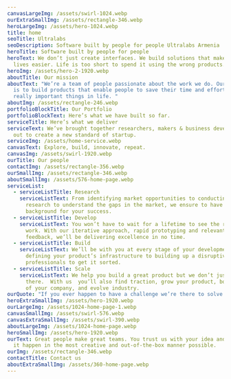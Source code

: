 ```yaml
---
canvasLargeImg: /assets/swirl-1024.webp
ourExtraSmallImg: /assets/rectangle-346.webp
heroLargeImg: /assets/hero-1024.webp
title: home
seoTitle: Ultralabs
seoDescription: Software built by people for people Ultralabs Armenia
heroTitle: Software built by people for people
heroText: We don’t just create interfaces. We build solutions that make people’s
  lives easier. Life is too short to spend it using the wrong products.
heroImg: /assets/hero-2-1920.webp
aboutTitle: Our mission
aboutText: "We’re a team of people passionate about the work we do. Our mission
  is to build products that enable people to save their time and efforts for the
  really important things in life. "
aboutImg: /assets/rectangle-246.webp
portfolioBlockTitle: Our Portfolio
portfolioBlockText: Here’s what we have built so far.
serviceTitle: Here’s what we deliver
serviceText: We’ve brought together researchers, makers & business developers
  out to create a new standard of startup.
serviceImg: /assets/home-service.webp
canvasText: Explore, build, innovate, repeat.
canvasImg: /assets/swirl-1920.webp
ourTitle: Our people
contactImg: /assets/rectangle-356.webp
ourSmallImg: /assets/rectangle-346.webp
aboutSmallImg: /assets/576-home-page.webp
serviceList:
  - serviceListTitle: Research
    serviceListText: From identifying market opportunities to conducting in-depth
      research to understand the gaps in the market, we ensure to have a no-fail
      background for your success.
  - serviceListTitle: Develop
    serviceListText: You won’t have to wait for a lifetime to see the results of our
      work. With our iterative approach, rapid prototyping and relevant market
      feedback, we’ll be delivering excellence in no time.
  - serviceListTitle: Build
    serviceListText: We’ll be with you at every stage of your development, from
      defining your product’s infrastructure to building up a disruptive team of
      professionals to get it sorted.
  - serviceListTitle: Scale
    serviceListText: We help you build a great product but we don’t just stop
      there.  With us  you’ll also find traction, grow your product, boost value
      of your company, and evolve industry.
ourQuote: "If you ever happen to have a challenge we’re there to solve it. "
heroExtraSmallImg: /assets/hero-1920.webp
ourLargeImg: /assets/1024-home-page-1.webp
canvasSmallImg: /assets/swirl-576.webp
canvasExtraSmallImg: /assets/swirl-390.webp
aboutLargeImg: /assets/1024-home-page.webp
heroSmallImg: /assets/hero-1920.webp
ourText: Great people make great teams. You trust us with your idea and we make
  it happen in the most creative and out-of-the-box manner possible.
ourImg: /assets/rectangle-346.webp
contactTitle: Contact us
aboutExtraSmallImg: /assets/360-home-page.webp
---
```

